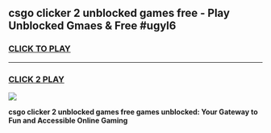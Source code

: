 
## csgo clicker 2 unblocked games free - Play Unblocked Gmaes & Free #ugyl6
<h3>
<a href="https://news.freeplayer.one?title=csgo_clicker_2_unblocked_games_free&ref=24F">CLICK TO PLAY</a></h3>
<hr>

<h3>
<a href="https://news.freeplayer.one?title=csgo_clicker_2_unblocked_games_free&ref=24F">CLICK 2 PLAY</a>
  
</h3>

<a href="https://news.freeplayer.one?title=csgo_clicker_2_unblocked_games_free&ref=24F/"><img src="https://clearcache.store/games.png"></a>


**csgo clicker 2 unblocked games free games unblocked: Your Gateway to Fun and Accessible Online Gaming**
